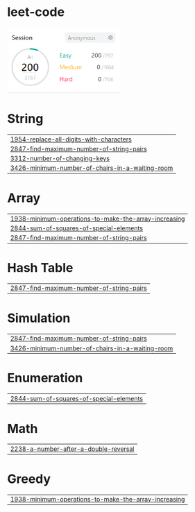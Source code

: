 # leet-code
<img src="score.png">


# String
|  |
| ------- |
| [1954-replace-all-digits-with-characters](https://github.com/changminkangkk/leet-code/tree/master/1954-replace-all-digits-with-characters) |
| [2847-find-maximum-number-of-string-pairs](https://github.com/changminkangkk/leet-code/tree/master/2847-find-maximum-number-of-string-pairs) |
| [3312-number-of-changing-keys](https://github.com/changminkangkk/leet-code/tree/master/3312-number-of-changing-keys) |
| [3426-minimum-number-of-chairs-in-a-waiting-room](https://github.com/changminkangkk/leet-code/tree/master/3426-minimum-number-of-chairs-in-a-waiting-room) |
# Array
|  |
| ------- |
| [1938-minimum-operations-to-make-the-array-increasing](https://github.com/changminkangkk/leet-code/tree/master/1938-minimum-operations-to-make-the-array-increasing) |
| [2844-sum-of-squares-of-special-elements](https://github.com/changminkangkk/leet-code/tree/master/2844-sum-of-squares-of-special-elements) |
| [2847-find-maximum-number-of-string-pairs](https://github.com/changminkangkk/leet-code/tree/master/2847-find-maximum-number-of-string-pairs) |
# Hash Table
|  |
| ------- |
| [2847-find-maximum-number-of-string-pairs](https://github.com/changminkangkk/leet-code/tree/master/2847-find-maximum-number-of-string-pairs) |
# Simulation
|  |
| ------- |
| [2847-find-maximum-number-of-string-pairs](https://github.com/changminkangkk/leet-code/tree/master/2847-find-maximum-number-of-string-pairs) |
| [3426-minimum-number-of-chairs-in-a-waiting-room](https://github.com/changminkangkk/leet-code/tree/master/3426-minimum-number-of-chairs-in-a-waiting-room) |
# Enumeration
|  |
| ------- |
| [2844-sum-of-squares-of-special-elements](https://github.com/changminkangkk/leet-code/tree/master/2844-sum-of-squares-of-special-elements) |
# Math
|  |
| ------- |
| [2238-a-number-after-a-double-reversal](https://github.com/changminkangkk/leet-code/tree/master/2238-a-number-after-a-double-reversal) |
# Greedy
|  |
| ------- |
| [1938-minimum-operations-to-make-the-array-increasing](https://github.com/changminkangkk/leet-code/tree/master/1938-minimum-operations-to-make-the-array-increasing) |